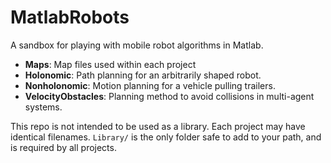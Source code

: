 # MatlabRobots

A sandbox for playing with mobile robot algorithms in Matlab.
- **Maps**: Map files used within each project
- **Holonomic**: Path planning for an arbitrarily shaped robot. 
- **Nonholonomic**: Motion planning for a vehicle pulling trailers. 
- **VelocityObstacles**: Planning method to avoid collisions in multi-agent systems. 

This repo is not intended to be used as a library. Each project may have identical filenames. `Library/` is the only folder safe to add to your path, and is required by all projects. 